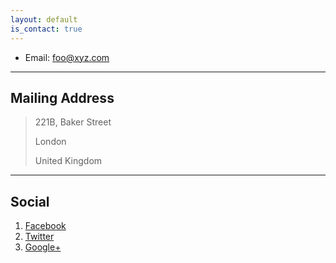 ```yaml
---
layout: default
is_contact: true
---
```


* Email: [foo@xyz.com](0102030405jacky_at_gmail_com)

---

## Mailing Address

> 221B, Baker Street
>
> London
>
> United Kingdom

---

## Social

1. [Facebook](#)
2. [Twitter](#)
3. [Google+](#)
